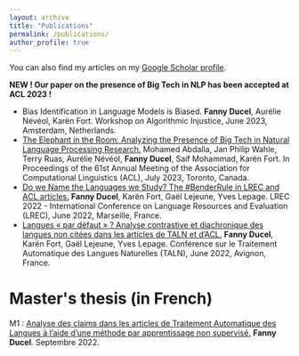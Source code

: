 ```yaml
---
layout: archive
title: "Publications"
permalink: /publications/
author_profile: true
---
```



  You can also find my articles on my [Google Scholar profile](https://scholar.google.com/citations?user=yR-y0zIAAAAJ).

**NEW ! Our paper on the presence of Big Tech in NLP has been accepted at ACL 2023 !**
* Bias Identification in Language Models is Biased. **Fanny Ducel**, Aurélie Névéol, Karën Fort. Workshop on Algorithmic Injustice, June 2023, Amsterdam, Netherlands.
* [The Elephant in the Room: Analyzing the Presence of Big Tech in Natural Language Processing Research.](https://arxiv.org/abs/2305.02797) Mohamed Abdalla, Jan Philip Wahle, Terry Ruas, Aurélie Névéol, **Fanny Ducel**, Saif Mohammad, Karën Fort. In Proceedings of the 61st Annual Meeting of the Association for Computational Linguistics (ACL), July 2023, Toronto, Canada.
* [Do we Name the Languages we Study? The #BenderRule in LREC and ACL articles.](https://aclanthology.org/2022.lrec-1.60.pdf) **Fanny Ducel**, Karën Fort, Gaël Lejeune, Yves Lepage. LREC 2022 - International Conference on Language Resources and Evaluation (LREC), June 2022, Marseille, France.
* [Langues « par défaut » ? Analyse contrastive et diachronique des langues non citées dans les articles de TALN et d’ACL.](https://aclanthology.org/2022.jeptalnrecital-taln.14.pdf) **Fanny Ducel**, Karën Fort, Gaël Lejeune, Yves Lepage. Conférence sur le Traitement Automatique des Langues Naturelles (TALN), June 2022, Avignon, France.
 

# Master's thesis (in French)

M1 : [Analyse des claims dans les articles de Traitement Automatique des Langues à l’aide d’une méthode par apprentissage non supervisé.](https://github.com/FannyDucel/FannyDucel.github.io/files/9536432/ducel_fanny_memoirem1.pdf) **Fanny Ducel**. Septembre 2022.
